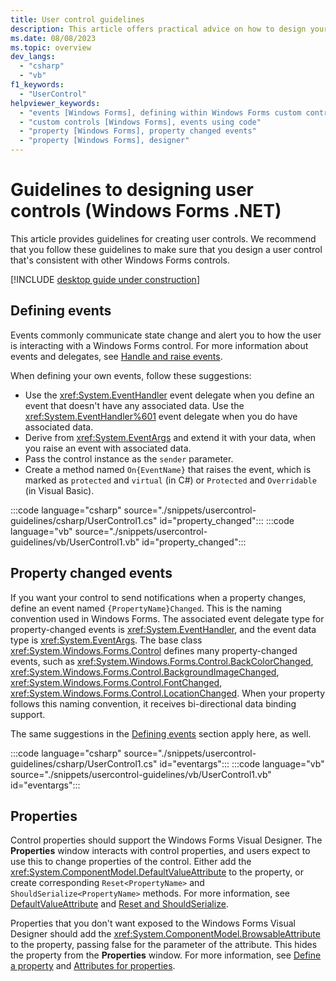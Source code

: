 ```yaml
---
title: User control guidelines
description: This article offers practical advice on how to design your user control for Windows Forms.
ms.date: 08/08/2023
ms.topic: overview
dev_langs:
  - "csharp"
  - "vb"
f1_keywords: 
  - "UserControl"
helpviewer_keywords: 
  - "events [Windows Forms], defining within Windows Forms custom controls"
  - "custom controls [Windows Forms], events using code"
  - "property [Windows Forms], property changed events"
  - "property [Windows Forms], designer"
---
```


# Guidelines to designing user controls (Windows Forms .NET)

This article provides guidelines for creating user controls. We recommend that you follow these guidelines to make sure that you design a user control that's consistent with other Windows Forms controls.

[!INCLUDE [desktop guide under construction](../../includes/desktop-guide-preview-note.md)]

## Defining events

Events commonly communicate state change and alert you to how the user is interacting with a Windows Forms control. For more information about events and delegates, see [Handle and raise events](/dotnet/standard/events/index).

When defining your own events, follow these suggestions:

- Use the <xref:System.EventHandler> event delegate when you define an event that doesn't have any associated data. Use the <xref:System.EventHandler%601> event delegate when you do have associated data.
- Derive from <xref:System.EventArgs> and extend it with your data, when you raise an event with associated data.
- Pass the control instance as the `sender` parameter.
- Create a method named `On{EventName}` that raises the event, which is marked as `protected` and `virtual` (in C#) or `Protected` and `Overridable` (in Visual Basic).

:::code language="csharp" source="./snippets/usercontrol-guidelines/csharp/UserControl1.cs" id="property_changed":::
:::code language="vb" source="./snippets/usercontrol-guidelines/vb/UserControl1.vb" id="property_changed":::

## Property changed events

If you want your control to send notifications when a property changes, define an event named `{PropertyName}Changed`. This is the naming convention used in Windows Forms. The associated event delegate type for property-changed events is <xref:System.EventHandler>, and the event data type is <xref:System.EventArgs>. The base class <xref:System.Windows.Forms.Control> defines many property-changed events, such as <xref:System.Windows.Forms.Control.BackColorChanged>, <xref:System.Windows.Forms.Control.BackgroundImageChanged>, <xref:System.Windows.Forms.Control.FontChanged>, <xref:System.Windows.Forms.Control.LocationChanged>. When your property follows this naming convention, it receives bi-directional data binding support.

The same suggestions in the [Defining events](#defining-events) section apply here, as well.

:::code language="csharp" source="./snippets/usercontrol-guidelines/csharp/UserControl1.cs" id="eventargs":::
:::code language="vb" source="./snippets/usercontrol-guidelines/vb/UserControl1.vb" id="eventargs":::

## Properties

Control properties should support the Windows Forms Visual Designer. The **Properties** window interacts with control properties, and users expect to use this to change properties of the control. Either add the <xref:System.ComponentModel.DefaultValueAttribute> to the property, or create corresponding `Reset<PropertyName>` and `ShouldSerialize<PropertyName>` methods. For more information, see [DefaultValueAttribute](designer-properties-overview.md#defaultvalueattribute) and [Reset and ShouldSerialize](designer-properties-overview.md#reset-and-shouldserialize).

Properties that you don't want exposed to the Windows Forms Visual Designer should add the <xref:System.ComponentModel.BrowsableAttribute> to the property, passing false for the parameter of the attribute. This hides the property from the **Properties** window. For more information, see [Define a property](designer-properties-overview.md#define-a-property) and [Attributes for properties](designer-overview.md#attributes-for-properties).
